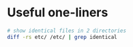 # Useful one-liners

```bash
# show identical files in 2 directories
diff -rs etc/ /etc/ | grep identical
```